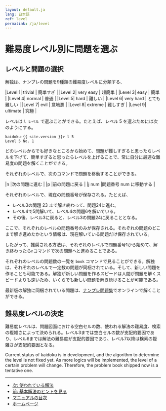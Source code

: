 ```yaml
---
layout: default.ja
lang: 日本語
ref: level
permalink: /ja/level
---
```


# 難易度レベル別に問題を選ぶ

## レベルと問題の選択

解独は、ナンプレの問題を9種類の難易度レベルに分類する、

|Level 1| trivial | 簡単すぎ |
|Level 2| very easy | 超簡単 |
|Level 3| easy | 簡単 |
|Level 4| normal | 普通 |
|Level 5| hard | 難しい |
|Level 6| very hard | とても難しい |
|Level 7| evil | 意地悪 |
|Level 8| extreme | 難しすぎ |
|Level 9| ultimate | 究極 |

レベルは `l レベル` で選ぶことができる。たとえば、レベル 5 を選ぶためには次のようにする。

    kaidoku-{{ site.version }}> l 5
    Level 5 No. 1

どのレベルからでも好きなところから始めて、問題が難しすぎると思ったらレベルを下げて、簡単すぎると思ったらレベルを上げることで、常に自分に最適な難易度の問題を解くことができる。

それぞれのレベルで、次のコマンドで問題を移動することができる。

|n |次の問題に進む |
|p |前の問題に戻る |
|j num |問題番号 num に移動する |

それぞれのレベルで、現在の問題番号が保存される。たとえば、

- レベル3の問題 23 まで解き終わって、問題24に進む。
- レベル4で5問解いて、レベル4の問題6を解いている。
- その後、レベル3に戻ると、レベル3の問題24に戻ることとなる。

ここで、それぞれのレベルの問題番号のみが保存される。それぞれの問題のどこまで解き進めたかという情報は、現在解いている問題だけ保存されている。

したがって、推奨される方法は、それぞれのレベルで問題番号1から始めて、解き終わったら`n`コマンドで次の問題へと進めることである。

それぞれのレベルの問題数の一覧を `book` コマンドで見ることができる。解独は、それぞれのレベルで一定数の問題が同梱されている。そして、新しい問題を作ることも可能である。解独が新しい問題を作るスピードは人間が問題を解くスピードよりも速いため、いくらでも新しい問題を解き続けることが可能である。

最新版の解独に同梱されている問題は、[ナンプレ問題集](sudoku)でオンラインで解くことができる。

## 難易度レベルの決定

難易度レベルは、問題図面における空白セルの数、使われる解法の難易度、検索の複雑さによって決められる。レベル3までは空白セルの数が支配的要因であり、レベル6までは解法の難易度が支配的要因であり、レベル7以降は検索の複雑さが支配的要因となる。

Current status of kaidoku is in development, and the algorithm to determine the level is not fixed yet. As more logics will be implemented, the level of a certain problem will change. Therefore, the problem book shipped now is a tentative one.

- - -

- [次: 使われている解法](./logic)
- [前: 基本解法のヒントを見る](./basichint)
- [マニュアルの目次](./#マニュアル)
- [ホームページ](./)
